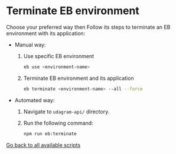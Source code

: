 # Terminate EB environment

Choose your preferred way then Follow its steps to terminate an EB environment with its application:

- Manual way:

  1. Use specific EB environment

      ```bash
      eb use <environment-name>
      ```

  2. Terminate EB environment and its application

      ```bash
      eb terminate <environment-name> --all --force
      ```

- Automated way:

  1. Navigate to `udagram-api/` directory.

  2. Run the following command:

      ```bash
      npm run eb:terminate
      ```

[Go back to all available scripts](README.md)
